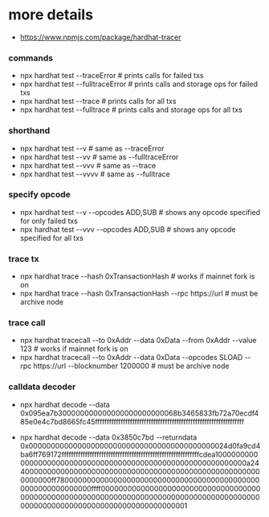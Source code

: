 # more details

-   https://www.npmjs.com/package/hardhat-tracer

### commands

-   npx hardhat test --traceError # prints calls for failed txs
-   npx hardhat test --fulltraceError # prints calls and storage ops for failed txs
-   npx hardhat test --trace # prints calls for all txs
-   npx hardhat test --fulltrace # prints calls and storage ops for all txs

### shorthand

-   npx hardhat test --v # same as --traceError
-   npx hardhat test --vv # same as --fulltraceError
-   npx hardhat test --vvv # same as --trace
-   npx hardhat test --vvvv # same as --fulltrace

### specify opcode

-   npx hardhat test --v --opcodes ADD,SUB # shows any opcode specified for only failed txs
-   npx hardhat test --vvv --opcodes ADD,SUB # shows any opcode specified for all txs

### trace tx

-   npx hardhat trace --hash 0xTransactionHash # works if mainnet fork is on
-   npx hardhat trace --hash 0xTransactionHash --rpc https://url # must be archive node

### trace call

-   npx hardhat tracecall --to 0xAddr --data 0xData --from 0xAddr --value 123 # works if mainnet fork is on
-   npx hardhat tracecall --to 0xAddr --data 0xData --opcodes SLOAD --rpc https://url --blocknumber 1200000 # must be archive node

### calldata decoder

-   npx hardhat decode --data 0x095ea7b300000000000000000000000068b3465833fb72a70ecdf485e0e4c7bd8665fc45ffffffffffffffffffffffffffffffffffffffffffffffffffffffffffffffff

*   npx hardhat decode --data 0x3850c7bd --returndata 0x000000000000000000000000000000000000000000024d0fa9cd4ba6ff769172fffffffffffffffffffffffffffffffffffffffffffffffffffffffffffcdea1000000000000000000000000000000000000000000000000000000000000a244000000000000000000000000000000000000000000000000000000000000ff78000000000000000000000000000000000000000000000000000000000000ffff00000000000000000000000000000000000000000000000000000000000000000000000000000000000000000000000000000000000000000000000000000001
